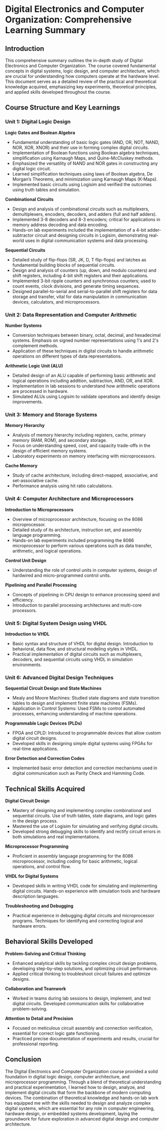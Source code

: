 # Digital Electronics and Computer Organization: Comprehensive Learning Summary
## Introduction
This comprehensive summary outlines the in-depth study of Digital Electronics and Computer Organization. The course covered fundamental concepts in digital systems, logic design, and computer architecture, which are crucial for understanding how computers operate at the hardware level. This document serves as a detailed review of the practical and theoretical knowledge acquired, emphasizing key experiments, theoretical principles, and applied skills developed throughout the course.

## Course Structure and Key Learnings
### Unit 1: Digital Logic Design

**Logic Gates and Boolean Algebra**
- Fundamental understanding of basic logic gates (AND, OR, NOT, NAND, NOR, XOR, XNOR) and their use in forming complex digital circuits.
- Implementation of Boolean functions using Boolean algebra techniques, simplification using Karnaugh Maps, and Quine-McCluskey methods.
- Emphasized the versatility of NAND and NOR gates in constructing any digital logic circuit.
- Learned simplification techniques using laws of Boolean algebra, De Morgan’s Theorems, and minimization using Karnaugh Maps (K-Maps).
- Implemented basic circuits using Logisim and verified the outcomes using truth tables and simulation.

**Combinational Circuits**
- Design and analysis of combinational circuits such as multiplexers, demultiplexers, encoders, decoders, and adders (full and half adders).
- Implemented 3-8 decoders and 8-3 encoders; critical for applications in memory address decoding and data encoding.
- Hands-on lab experiments included the implementation of a 4-bit adder-subtractor circuit and designing circuits in Logisim, demonstrating real-world uses in digital communication systems and data processing.

**Sequential Circuits**
- Detailed study of flip-flops (SR, JK, D, T flip-flops) and latches as fundamental building blocks of sequential circuits.
- Design and analysis of counters (up, down, and modulo counters) and shift registers, including 4-bit shift registers and their applications.
- Implemented 3-bit ripple counters and synchronous counters; used to count events, clock divisions, and generate timing sequences.
- Designed parallel-to-serial and serial-to-parallel shift registers for data storage and transfer, vital for data manipulation in communication devices, calculators, and microprocessors.

### Unit 2: Data Representation and Computer Arithmetic
**Number Systems**
- Conversion techniques between binary, octal, decimal, and hexadecimal systems. Emphasis on signed number representations using 1's and 2's complement methods.
- Application of these techniques in digital circuits to handle arithmetic operations on different types of data representations.

**Arithmetic Logic Unit (ALU)**
- Detailed design of an ALU capable of performing basic arithmetic and logical operations including addition, subtraction, AND, OR, and XOR.
- Implementation in lab sessions to understand how arithmetic operations are processed in hardware.
- Simulated ALUs using Logisim to validate operations and identify design improvements.

### Unit 3: Memory and Storage Systems
**Memory Hierarchy**
- Analysis of memory hierarchy including registers, cache, primary memory (RAM, ROM), and secondary storage.
- Focus on understanding speed, cost, and capacity trade-offs in the design of efficient memory systems.
- Laboratory experiments on memory interfacing with microprocessors.

**Cache Memory**
- Study of cache architecture, including direct-mapped, associative, and set-associative cache.
- Performance analysis using hit ratio calculations.

### Unit 4: Computer Architecture and Microprocessors
**Introduction to Microprocessors**
- Overview of microprocessor architecture, focusing on the 8086 microprocessor.
- Detailed study of its architecture, instruction set, and assembly language programming.
- Hands-on lab experiments included programming the 8086 microprocessor to perform various operations such as data transfer, arithmetic, and logical operations.

**Control Unit Design**
- Understanding the role of control units in computer systems, design of hardwired and micro-programmed control units.

**Pipelining and Parallel Processing**
- Concepts of pipelining in CPU design to enhance processing speed and efficiency.
- Introduction to parallel processing architectures and multi-core processors.

### Unit 5: Digital System Design using VHDL
**Introduction to VHDL**
- Basic syntax and structure of VHDL for digital design. Introduction to behavioral, data flow, and structural modeling styles in VHDL.
- Practical implementation of digital circuits such as multiplexers, decoders, and sequential circuits using VHDL in simulation environments.

### Unit 6: Advanced Digital Design Techniques
**Sequential Circuit Design and State Machines**
- Mealy and Moore Machines: Studied state diagrams and state transition tables to design and implement finite state machines (FSMs).
- Application in Control Systems: Used FSMs to control automated processes, enhancing understanding of machine operations.

**Programmable Logic Devices (PLDs)**
- FPGA and CPLD: Introduced to programmable devices that allow custom digital circuit designs.
- Developed skills in designing simple digital systems using FPGAs for real-time applications.

**Error Detection and Correction Codes**
- Implemented basic error detection and correction mechanisms used in digital communication such as Parity Check and Hamming Code.

## Technical Skills Acquired
**Digital Circuit Design**
- Mastery of designing and implementing complex combinational and sequential circuits. Use of truth tables, state diagrams, and logic gates in the design process.
- Mastered the use of Logisim for simulating and verifying digital circuits.
- Developed strong debugging skills to identify and rectify circuit errors in both simulations and real implementations.

**Microprocessor Programming**
- Proficient in assembly language programming for the 8086 microprocessor, including coding for basic arithmetic, logical operations, and control flow.

**VHDL for Digital Systems**
- Developed skills in writing VHDL code for simulating and implementing digital circuits. Hands-on experience with simulation tools and hardware description languages.

**Troubleshooting and Debugging**
- Practical experience in debugging digital circuits and microprocessor programs. Techniques for identifying and correcting logical and hardware errors.

## Behavioral Skills Developed
**Problem-Solving and Critical Thinking**
- Enhanced analytical skills by tackling complex circuit design problems, developing step-by-step solutions, and optimizing circuit performance.
- Applied critical thinking to troubleshoot circuit failures and optimize designs.

**Collaboration and Teamwork**
- Worked in teams during lab sessions to design, implement, and test digital circuits. Developed communication skills for collaborative problem-solving.

**Attention to Detail and Precision**
- Focused on meticulous circuit assembly and connection verification, essential for correct logic gate functioning.
- Practiced precise documentation of experiments and results, crucial for professional reporting.

## Conclusion
The Digital Electronics and Computer Organization course provided a solid foundation in digital logic design, computer architecture, and microprocessor programming. Through a blend of theoretical understanding and practical experimentation, I learned how to design, analyze, and implement digital circuits that form the backbone of modern computing devices. The combination of theoretical knowledge and hands-on lab work has equipped me with the skills needed to design and analyze complex digital systems, which are essential for any role in computer engineering, hardware design, or embedded systems development, laying the groundwork for future exploration in advanced digital design and computer architecture.
